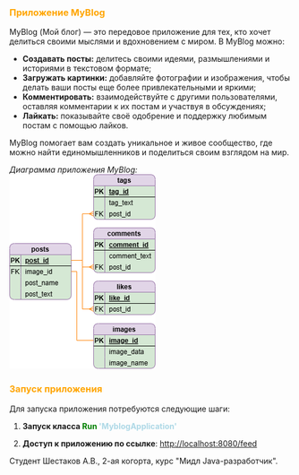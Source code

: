 ### <span style="color:orange">Приложение MyBlog</span>

MyBlog (Мой блог) — это передовое приложение для тех, кто хочет делиться своими мыслями и вдохновением с миром. В MyBlog можно:

- **Создавать посты:** делитесь своими идеями, размышлениями и историями в текстовом формате;
- **Загружать картинки:** добавляйте фотографии и изображения, чтобы делать ваши посты еще более привлекательными и яркими;
- **Комментировать:** взаимодействуйте с другими пользователями, оставляя комментарии к их постам и участвуя в обсуждениях;
- **Лайкать:** показывайте своё одобрение и поддержку любимым постам с помощью лайков.

MyBlog помогает вам создать уникальное и живое сообщество, где можно найти единомышленников и поделиться своим взглядом на мир.

*Диаграмма приложения MyBlog:*  
![Диаграмма приложения MyBlog](/diagramMyBlog.png)

### <span style="color:orange">Запуск приложения</span>

Для запуска приложения потребуются следующие шаги:

1. **Запуск класса <span style="color:green">Run</span> <span style="color:lightblue">'MyblogApplication'</span>** 

2. **Доступ к приложению по ссылке**:
     [http://localhost:8080/feed](http://localhost:8080/feed)

Студент Шестаков А.В., 2-ая когорта, курс "Мидл Java-разработчик".